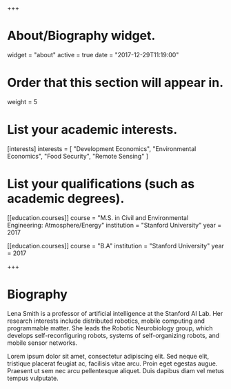 +++
# About/Biography widget.
widget = "about"
active = true
date = "2017-12-29T11:19:00"

# Order that this section will appear in.
weight = 5

# List your academic interests.
[interests]
  interests = [
    "Development Economics",
    "Environmental Economics",
    "Food Security",
    "Remote Sensing"
  ]

# List your qualifications (such as academic degrees).
[[education.courses]]
  course = "M.S. in Civil and Environmental Engineering: Atmosphere/Energy"
  institution = "Stanford University"
  year = 2017

[[education.courses]]
  course = "B.A"
  institution = "Stanford University"
  year = 2017
 
+++

# Biography

Lena Smith is a professor of artificial intelligence at the Stanford AI Lab. Her research interests include distributed robotics, mobile computing and programmable matter. She leads the Robotic Neurobiology group, which develops self-reconfiguring robots, systems of self-organizing robots, and mobile sensor networks.

Lorem ipsum dolor sit amet, consectetur adipiscing elit. Sed neque elit, tristique placerat feugiat ac, facilisis vitae arcu. Proin eget egestas augue. Praesent ut sem nec arcu pellentesque aliquet. Duis dapibus diam vel metus tempus vulputate. 
